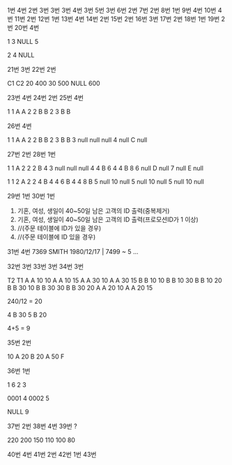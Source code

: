 1번 4번
2번 3번
3번 3번
4번 3번
5번 3번
6번 2번
7번 2번
8번 1번
9번 4번
10번 4번
11번 2번
12번 1번
13번 4번
14번 2번
15번 2번
16번 3번
17번 2번
18번 1번
19번 2번
20번 4번

1
3
NULL
5

2
4
NULL

21번 3번
22번 2번 

C1 C2
20 400
30 500
NULL 600

23번 4번
24번 2번
25번 4번

1 1 A A
2 2 B B
2 3 B B

26번 4번

1 1 A A
2 2 B B
2 3 B B
3 null null null
4 null C null

27번 2번
28번 1번

1 1 A 2
2 2 B 4
3 null null null
4 4 B 6
4 4 B 8
6 null D null
7 null E null

1 1 2 A
2 2 4 B
4 4 6 B
4 4 8 B
5 null 10 null
5 null 10 null
5 null 10 null

29번 1번
30번 1번

1) 기혼, 여성, 생일이 40~50일 남은 고객의 ID 출력(중복제거)
2) 기혼, 여성, 생일이 40~50일 남은 고객의 ID 출력(프로모션ID가 1 이상)
3)  //(주문 테이블에 ID가 있을 경우)
4) //(주문 테이블에 ID 있을 경우)

31번 4번
7369 SMITH 1980/12/17 | 7499 ~   5
...


32번 3번
33번 3번
34번 3번

T2 T1
A A 10 10
A A 10 15
A A 30 10
A A 30 15
B B 10 10
B B 10 30
B B 10 20
B B 30 10
B B 30 30
B B 30 20
A A 20 10
A A 20 15


240/12 = 20

4 B 30 
5 B 20

4+5 = 9

35번 2번

10 A
20 B
20 A
50 F

36번 1번

1  6
2 3

0001 4
0002 5

NULL 9

37번 2번
38번 4번
39번 ?

220
200
150
110
100
80

40번 4번
41번 2번
42번 1번
43번 